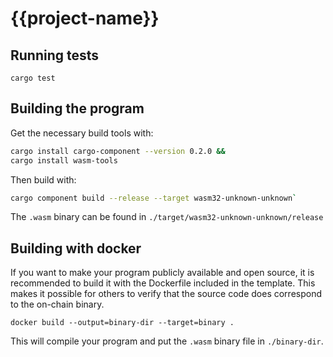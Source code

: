 <!-- Generated with cargo generate entropyxyz/programs -->
# {{project-name}}

## Running tests

`cargo test`

## Building the program

Get the necessary build tools with:
```bash
cargo install cargo-component --version 0.2.0 &&
cargo install wasm-tools
```

Then build with:
```bash
cargo component build --release --target wasm32-unknown-unknown`
```

The `.wasm` binary can be found in `./target/wasm32-unknown-unknown/release`

## Building with docker

If you want to make your program publicly available and open source, it is recommended to build it with the Dockerfile included in the template. This makes it possible for others to verify that the source code does correspond to the on-chain binary.

```
docker build --output=binary-dir --target=binary .
```

This will compile your program and put the `.wasm` binary file in `./binary-dir`. 
